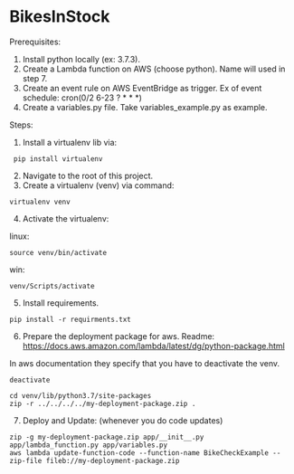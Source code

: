 # BikesInStock


Prerequisites:

1. Install python locally (ex: 3.7.3).
2. Create a Lambda function on AWS (choose python). Name will used in step 7.
3. Create an event rule on AWS EventBridge as trigger. Ex of event schedule: cron(0/2 6-23 ? * * *)
4. Create a variables.py file. Take variables_example.py as example. 


Steps:

1. Install a virtualenv lib via:
```
 pip install virtualenv
```

2. Navigate to the root of this project.
3. Create a virtualenv (venv) via command:
```
virtualenv venv
```
4. Activate the virtualenv: 

linux:
```
source venv/bin/activate
```

win:
```
venv/Scripts/activate
```

5. Install requirements.
```
pip install -r requirments.txt
```

6. Prepare the deployment package for aws.
Readme: https://docs.aws.amazon.com/lambda/latest/dg/python-package.html

In aws documentation they specify that you have to deactivate the venv.
```
deactivate
```

```
cd venv/lib/python3.7/site-packages
zip -r ../../../../my-deployment-package.zip .
```

7. Deploy and Update: (whenever you do code updates)
```
zip -g my-deployment-package.zip app/__init__.py app/lambda_function.py app/variables.py
aws lambda update-function-code --function-name BikeCheckExample --zip-file fileb://my-deployment-package.zip
```